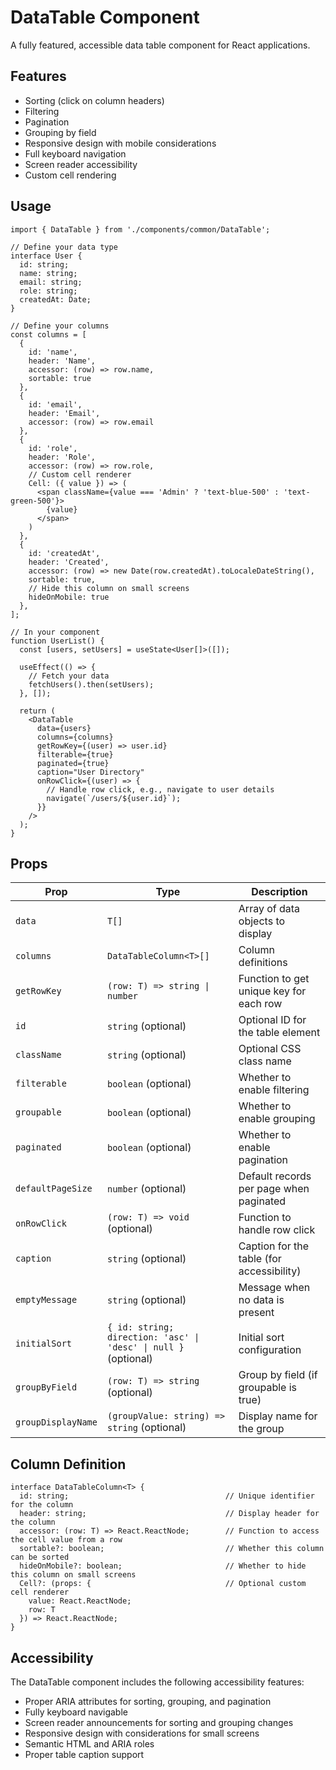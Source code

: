 # DataTable Component

A fully featured, accessible data table component for React applications.

## Features

- Sorting (click on column headers)
- Filtering
- Pagination
- Grouping by field
- Responsive design with mobile considerations
- Full keyboard navigation
- Screen reader accessibility
- Custom cell rendering

## Usage

```tsx
import { DataTable } from './components/common/DataTable';

// Define your data type
interface User {
  id: string;
  name: string;
  email: string;
  role: string;
  createdAt: Date;
}

// Define your columns
const columns = [
  { 
    id: 'name', 
    header: 'Name', 
    accessor: (row) => row.name, 
    sortable: true 
  },
  { 
    id: 'email', 
    header: 'Email', 
    accessor: (row) => row.email
  },
  { 
    id: 'role', 
    header: 'Role', 
    accessor: (row) => row.role,
    // Custom cell renderer
    Cell: ({ value }) => (
      <span className={value === 'Admin' ? 'text-blue-500' : 'text-green-500'}>
        {value}
      </span>
    )
  },
  { 
    id: 'createdAt', 
    header: 'Created', 
    accessor: (row) => new Date(row.createdAt).toLocaleDateString(),
    sortable: true,
    // Hide this column on small screens
    hideOnMobile: true
  },
];

// In your component
function UserList() {
  const [users, setUsers] = useState<User[]>([]);
  
  useEffect(() => {
    // Fetch your data
    fetchUsers().then(setUsers);
  }, []);

  return (
    <DataTable
      data={users}
      columns={columns}
      getRowKey={(user) => user.id}
      filterable={true}
      paginated={true}
      caption="User Directory"
      onRowClick={(user) => {
        // Handle row click, e.g., navigate to user details
        navigate(`/users/${user.id}`);
      }}
    />
  );
}
```

## Props

| Prop | Type | Description |
|------|------|-------------|
| `data` | `T[]` | Array of data objects to display |
| `columns` | `DataTableColumn<T>[]` | Column definitions |
| `getRowKey` | `(row: T) => string \| number` | Function to get unique key for each row |
| `id` | `string` (optional) | Optional ID for the table element |
| `className` | `string` (optional) | Optional CSS class name |
| `filterable` | `boolean` (optional) | Whether to enable filtering |
| `groupable` | `boolean` (optional) | Whether to enable grouping |
| `paginated` | `boolean` (optional) | Whether to enable pagination |
| `defaultPageSize` | `number` (optional) | Default records per page when paginated |
| `onRowClick` | `(row: T) => void` (optional) | Function to handle row click |
| `caption` | `string` (optional) | Caption for the table (for accessibility) |
| `emptyMessage` | `string` (optional) | Message when no data is present |
| `initialSort` | `{ id: string; direction: 'asc' \| 'desc' \| null }` (optional) | Initial sort configuration |
| `groupByField` | `(row: T) => string` (optional) | Group by field (if groupable is true) |
| `groupDisplayName` | `(groupValue: string) => string` (optional) | Display name for the group |

## Column Definition

```tsx
interface DataTableColumn<T> {
  id: string;                                   // Unique identifier for the column
  header: string;                               // Display header for the column
  accessor: (row: T) => React.ReactNode;        // Function to access the cell value from a row
  sortable?: boolean;                           // Whether this column can be sorted
  hideOnMobile?: boolean;                       // Whether to hide this column on small screens
  Cell?: (props: {                              // Optional custom cell renderer
    value: React.ReactNode;
    row: T
  }) => React.ReactNode;
}
```

## Accessibility

The DataTable component includes the following accessibility features:

- Proper ARIA attributes for sorting, grouping, and pagination
- Fully keyboard navigable
- Screen reader announcements for sorting and grouping changes
- Responsive design with considerations for small screens
- Semantic HTML and ARIA roles
- Proper table caption support
